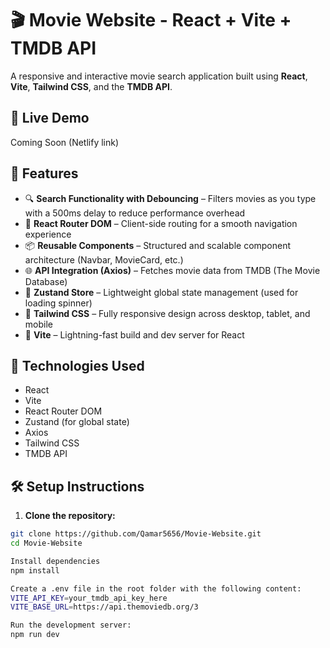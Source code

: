 
# 🎬 Movie Website - React + Vite + TMDB API

A responsive and interactive movie search application built using **React**, **Vite**, **Tailwind CSS**, and the **TMDB API**.

## 🔗 Live Demo

Coming Soon (Netlify link)

## 📌 Features

- 🔍 **Search Functionality with Debouncing** – Filters movies as you type with a 500ms delay to reduce performance overhead
- 🧭 **React Router DOM** – Client-side routing for a smooth navigation experience
- 📦 **Reusable Components** – Structured and scalable component architecture (Navbar, MovieCard, etc.)
- 🌐 **API Integration (Axios)** – Fetches movie data from TMDB (The Movie Database)
- 🧠 **Zustand Store** – Lightweight global state management (used for loading spinner)
- 🎨 **Tailwind CSS** – Fully responsive design across desktop, tablet, and mobile
- 📁 **Vite** – Lightning-fast build and dev server for React

## 🚀 Technologies Used

- React
- Vite
- React Router DOM
- Zustand (for global state)
- Axios
- Tailwind CSS
- TMDB API

## 🛠️ Setup Instructions

1. **Clone the repository:**

```bash
git clone https://github.com/Qamar5656/Movie-Website.git
cd Movie-Website

Install dependencies
npm install

Create a .env file in the root folder with the following content:
VITE_API_KEY=your_tmdb_api_key_here
VITE_BASE_URL=https://api.themoviedb.org/3

Run the development server:
npm run dev

